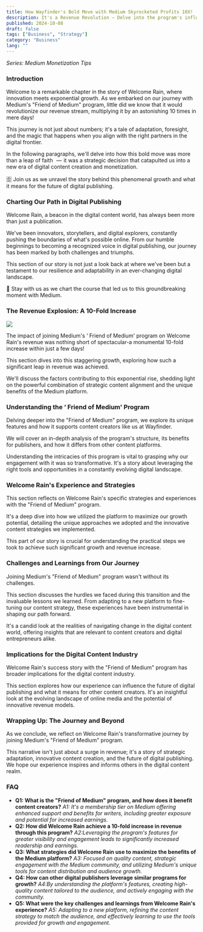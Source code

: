 ```yaml
---
title: How Wayfinder's Bold Move with Medium Skyrocketed Profits 10X!
description: It's a Revenue Revolution — Delve into the program's influence on content quality, writer support, and the digital content landscape.
published: 2024-10-08
draft: false
tags: ["Business", "Strategy"]
category: "Business"
lang: ""
---
```



_Series: Medium Monetization Tips_

### Introduction

Welcome to a remarkable chapter in the story of Welcome Rain, where innovation meets exponential growth. As we embarked on our journey with Medium's "Friend of Medium" program, little did we know that it would revolutionize our revenue stream, multiplying it by an astonishing 10 times in mere days!


This journey is not just about numbers; it's a tale of adaptation, foresight, and the magic that happens when you align with the right partners in the digital frontier.

In the following paragraphs, we'll delve into how this bold move was more than a leap of faith   —  it was a strategic decision that catapulted us into a new era of digital content creation and monetization.

🈴 Join us as we unravel the story behind this phenomenal growth and what it means for the future of digital publishing.

### Charting Our Path in Digital Publishing

Welcome Rain, a beacon in the digital content world, has always been more than just a publication.

We've been innovators, storytellers, and digital explorers, constantly pushing the boundaries of what's possible online. From our humble beginnings to becoming a recognized voice in digital publishing, our journey has been marked by both challenges and triumphs.

This section of our story is not just a look back at where we've been but a testament to our resilience and adaptability in an ever-changing digital landscape.

🚏 Stay with us as we chart the course that led us to this groundbreaking moment with Medium.

### The Revenue Explosion: A 10-Fold Increase

![](https://cdn-images-1.medium.com/max/800/0*mwTZFy_m8k-c_Fas.png)

The impact of joining Medium's ‘ Friend of Medium' program on Welcome Rain's revenue was nothing short of spectacular-a monumental 10-fold increase within just a few days!

This section dives into this staggering growth, exploring how such a significant leap in revenue was achieved.

We'll discuss the factors contributing to this exponential rise, shedding light on the powerful combination of strategic content alignment and the unique benefits of the Medium platform.

### Understanding the ‘ Friend of Medium' Program

Delving deeper into the "Friend of Medium" program, we explore its unique features and how it supports content creators like us at Wayfinder.

We will cover an in-depth analysis of the program's structure, its benefits for publishers, and how it differs from other content platforms.

Understanding the intricacies of this program is vital to grasping why our engagement with it was so transformative. It's a story about leveraging the right tools and opportunities in a constantly evolving digital landscape.

### Welcome Rain's Experience and Strategies

This section reflects on Welcome Rain's specific strategies and experiences with the "Friend of Medium" program.

It's a deep dive into how we utilized the platform to maximize our growth potential, detailing the unique approaches we adopted and the innovative content strategies we implemented.

This part of our story is crucial for understanding the practical steps we took to achieve such significant growth and revenue increase.

### Challenges and Learnings from Our Journey

Joining Medium's "Friend of Medium" program wasn't without its challenges.

This section discusses the hurdles we faced during this transition and the invaluable lessons we learned. From adapting to a new platform to fine-tuning our content strategy, these experiences have been instrumental in shaping our path forward.

It's a candid look at the realities of navigating change in the digital content world, offering insights that are relevant to content creators and digital entrepreneurs alike.

### Implications for the Digital Content Industry

Welcome Rain's success story with the "Friend of Medium" program has broader implications for the digital content industry.

This section explores how our experience can influence the future of digital publishing and what it means for other content creators. It's an insightful look at the evolving landscape of online media and the potential of innovative revenue models.

### Wrapping Up: The Journey and Beyond

As we conclude, we reflect on Welcome Rain's transformative journey by joining Medium's "Friend of Medium" program.

This narrative isn't just about a surge in revenue; it's a story of strategic adaptation, innovative content creation, and the future of digital publishing. We hope our experience inspires and informs others in the digital content realm.

### FAQ

- **Q1: What is the "Friend of Medium" program, and how does it benefit content creators?** _A1: It's a membership tier on Medium offering enhanced support and benefits for writers, including greater exposure and potential for increased earnings._
- **Q2: How did Welcome Rain achieve a 10-fold increase in revenue through this program?** _A2:Leveraging the program's features for greater visibility and engagement leads to significantly increased readership and earnings._
- **Q3: What strategies did Welcome Rain use to maximize the benefits of the Medium platform?** _A3: Focused on quality content, strategic engagement with the Medium community, and utilizing Medium's unique tools for content distribution and audience growth._
- **Q4: How can other digital publishers leverage similar programs for growth?** _A4:By understanding the platform's features, creating high-quality content tailored to the audience, and actively engaging with the community._
- **Q5: What were the key challenges and learnings from Welcome Rain's experience?** _A5: Adapting to a new platform, refining the content strategy to match the audience, and effectively learning to use the tools provided for growth and engagement._
